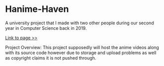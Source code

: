 # Hanime-Haven
A university project that I made with two other people during our second year in Computer Science back in 2019.

[Link to page >>](https://apexnova08.github.io/Hanime-Haven/)

Project Overview:
	This project supposedly will host the anime videos along with its source code however due to storage and upload problems as well as copyright claims it is not pushed through.
